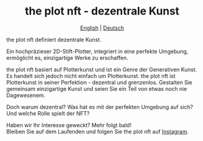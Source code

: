 <h1 align="center">
  the plot nft - dezentrale Kunst
</h1>
<p align="center">
  <a href="https://github.com/theplotnft/.github/blob/main/profile/README.md">English</a> | <a href="https://github.com/theplotnft/.github/blob/main/profile/README.de.md">Deutsch</a>
</p>

the plot nft definiert dezentrale Kunst.

Ein hochpräzieser 2D-Stift-Plotter, integriert in eine perfekte Umgebung, ermöglicht es, einzigartige Werke zu erschaffen.

the plot nft basiert auf Plotterkunst und ist ein Genre der Generativen Kunst.
Es handelt sich jedoch nicht einfach um Plotterkunst.
the plot nft ist Plotterkunst in seiner Perfektion - dezentral und grenzenlos.
Gestalten Sie gemeinsam einzigartige Kunst und seien Sie ein Teil von etwas noch nie Dagewesenem.

Doch warum dezentral?
Was hat es mit der perfekten Umgebung auf sich?
Und welche Rolle spielt der NFT?

Haben wir Ihr Interesse geweckt? Mehr folgt bald!<br>
Bleiben Sie auf dem Laufenden und folgen Sie the plot nft auf [Instagram](https://www.instagram.com/theplotnft/).
